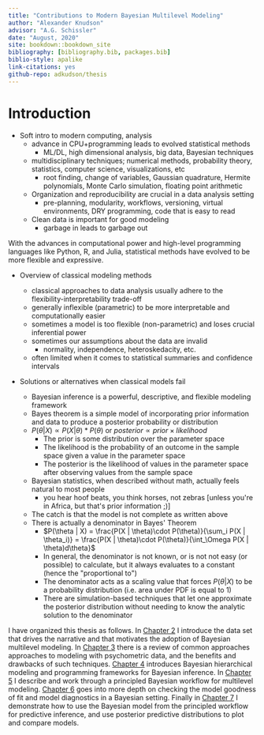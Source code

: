 ```yaml
---
title: "Contributions to Modern Bayesian Multilevel Modeling"
author: "Alexander Knudson"
advisor: "A.G. Schissler"
date: "August, 2020"
site: bookdown::bookdown_site
bibliography: [bibliography.bib, packages.bib]
biblio-style: apalike
link-citations: yes
github-repo: adkudson/thesis
---
```




# Introduction

- Soft intro to modern computing, analysis
  - advance in CPU+programming leads to evolved statistical methods
    - ML/DL, high dimensional analysis, big data, Bayesian techniques
  - multidisciplinary techniques; numerical methods, probability theory, statistics, computer science, visualizations, etc
    - root finding, change of variables, Gaussian quadrature, Hermite polynomials, Monte Carlo simulation, floating point arithmetic
  - Organization and reproducibility are crucial in a data analysis setting
    - pre-planning, modularity, workflows, versioning, virtual environments, DRY programming, code that is easy to read
  - Clean data is important for good modeling
    - garbage in leads to garbage out



With the advances in computational power and high-level programming languages like Python, R, and Julia, statistical methods have evolved to be more flexible and expressive. 



- Overview of classical modeling methods
  - classical approaches to data analysis usually adhere to the flexibility-interpretability trade-off
  - generally inflexible (parametric) to be more interpretable and computationally easier
  - sometimes a model is too flexible (non-parametric) and loses crucial inferential power
  - sometimes our assumptions about the data are invalid
    - normality, independence, heteroskedacity, etc.
  - often limited when it comes to statistical summaries and confidence intervals



- Solutions or alternatives when classical models fail
  - Bayesian inference is a powerful, descriptive, and flexible modeling framework
  - Bayes theorem is a simple model of incorporating prior information and data to produce a posterior probability or distribution
  - $P(\theta | X) \propto P(X | \theta) * P(\theta)$ or $posterior \propto prior \times likelihood$
    - The prior is some distribution over the parameter space
    - The likelihood is the probability of an outcome in the sample space given a value in the parameter space
    - The posterior is the likelihood of values in the parameter space after observing values from the sample space
  - Bayesian statistics, when described without math, actually feels natural to most people
    - you hear hoof beats, you think horses, not zebras [unless you're in Africa, but that's prior information ;)]
  - The catch is that the model is not complete as written above
  - There is actually a denominator in Bayes' Theorem
    - $P(\theta | X) = \frac{P(X | \theta)\cdot P(\theta)}{\sum_i P(X | \theta_i)} = \frac{P(X | \theta)\cdot P(\theta)}{\int_\Omega P(X | \theta)d\theta}$
    - In general, the denominator is not known, or is not not easy (or possible) to calculate, but it always evaluates to a constant (hence the "proportional to")
    - The denominator acts as a scaling value that forces $P(\theta|X)$ to be a probability distribution (i.e. area under PDF is equal to 1)
    - There are simulation-based techniques that let one approximate the posterior distribution without needing to know the analytic solution to the denominator



I have organized this thesis as follows. In [Chapter 2](#motivating-data) I introduce the data set that drives the narrative and that motivates the adoption of Bayesian multilevel modeling. In [Chapter 3](#background) there is a review of common approaches approaches to modeling with psychometric data, and the benefits and drawbacks of such techniques. [Chapter 4](#bayesian-modeling) introduces Bayesian hierarchical modeling and programming frameworks for Bayesian inference. In [Chapter 5](#workflow) I describe and work through a principled Bayesian workflow for multilevel modeling. [Chapter 6](#model-checking) goes into more depth on checking the model goodness of fit and model diagnostics in a Bayesian setting. Finally in [Chapter 7](#predictive-inference) I demonstrate how to use the Bayesian model from the principled workflow for predictive inference, and use posterior predictive distributions to plot and compare models.
